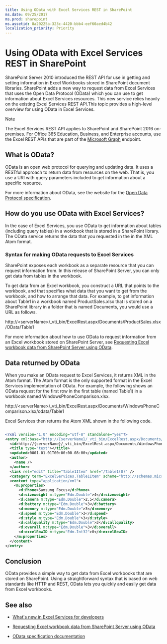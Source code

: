 ```yaml
---
title: Using OData with Excel Services REST in SharePoint
ms.date: 09/25/2017
ms.prod: sharepoint
ms.assetid: 8a20225a-323c-4420-bbb4-eef60aed4b42
localization_priority: Priority
---
```



# Using OData with Excel Services REST in SharePoint
SharePoint Server 2010 introduced the REST API for use in getting and setting information in Excel Workbooks stored in SharePoint document libraries. SharePoint adds a new way to request data from Excel Services that uses the Open Data Protocol (OData) which you can use to get information about Excel Services resources. This new service relies heavily on the existing Excel Services REST API.This topic provides a high-level overview for using OData in Excel Services.

> [!NOTE] 
> The Excel Services REST API applies to SharePoint and SharePoint 2016 on-premises. For Office 365 Education, Business, and Enterprise accounts, use the Excel REST APIs that are part of the  [Microsoft Graph](http://graph.microsoft.io/en-us/docs/api-reference/v1.0/resources/excel) endpoint.
  
    
    


## What is OData?
<a name="xlsWhatIsOdata"> </a>

OData is an open web protocol for querying and updating data. It uses a RESTful approach to return data from resources on the web. That is, you use a URI with query parameters included to get information about a specific resource.
  
    
    
For more information about OData, see the website for the  [Open Data Protocol specification](http://www.odata.org).
  
    
    

## How do you use OData with Excel Services?
<a name="xlsHowUseOdata"> </a>

In the case of Excel Services, you use OData to get information about tables (including query tables) in a workbook that is stored in a SharePoint library. The OData service returns the data that you requested in the in the XML Atom format.
  
    
    

### Syntax for making OData requests to Excel Services
<a name="xlsOdataSyntax"> </a>

SharePoint exposes each workbook as a separate resource that you can request information from. In this release of SharePoint Server, you can only get data from tables in the workbook.
  
    
    
To get data from an Excel workbook, you construct a URL that points to the workbook, and that specifies what data that you want to get from the workbook, and how to arrange that data. For example, to get information about Table1 in a workbook named ProductSales.xlsx that is stored on a SharePoint library in a folder that is named Documents, you would use a URL as follows.
  
    
    
http://\<serverName\>/_vti_bin/ExcelRest.aspx/Documents/ProductSales.xlsx/OData/Table1
  
    
    
For more information about how to use OData to request information from an Excel workbook stored on SharePoint Server, see  [Requesting Excel workbook data from SharePoint Server using OData](requesting-excel-workbook-data-from-sharepoint-server-using-odata.md).
  
    
    

## Data returned by OData
<a name="xlsOdataReturnData"> </a>

When you make an OData request to Excel Services, it returns XML in the Atom format. The Atom format is the only supported format in the Excel Services implementation of OData. For example, the following shows an OData request for the first row in the first table (named Table1) in a workbook named WindowsPhoneComparison.xlsx.
  
    
    
http://\<serverName\>/_vti_bin/ExcelRest.aspx/Documents/WindowsPhoneComparison.xlsx/odata/Table1
  
    
    
Excel Services then returns the Atom XML shown in the following code.
  
    
    



```XML

<?xml version="1.0" encoding="utf-8" standalone="yes"?>
<entry xml:base="http://{serverName}/_vti_bin/ExcelRest.aspx/Documents/WindowsPhoneComparison.xlsx/OData" xmlns:d="http://schemas.microsoft.com/ado/2007/08/dataservices" xmlns:m="http://schemas.microsoft.com/ado/2007/08/dataservices/metadata" m:etag="W/&amp;quot;datetime'0001-01-01T00%3A00%3A00'&amp;quot;" xmlns="http://www.w3.org/2005/Atom">
  <id>http://{serverName}/_vti_bin/ExcelRest.aspx/Documents/WindowsPhoneComparison.xlsx/OData/Table1(0)</id>
  <title type="text"></title>
  <updated>0001-01-01T00:00:00-08:00</updated>
  <author>
    <name />
  </author>
  <link rel="edit" title="Table1Item" href="/Table1(0)" />
  <category term="ExcelServices.Table1Item" scheme="http://schemas.microsoft.com/ado/2007/08/dataservices/scheme" />
  <content type="application/xml">
    <m:properties>
      <d:Phone>Samsung Focus</d:Phone>
      <d:sizeweight m:type="Edm.Double">4</d:sizeweight>
      <d:camera m:type="Edm.Double">2.5</d:camera>
      <d:battery m:type="Edm.Double">3</d:battery>
      <d:memory m:type="Edm.Double">3</d:memory>
      <d:speed m:type="Edm.Double">3</d:speed>
      <d:style m:type="Edm.Double">3</d:style>
      <d:callquality m:type="Edm.Double">3</d:callquality>
      <d:overall m:type="Edm.Double">3</d:overall>
      <d:excelRowID m:type="Edm.Int32">0</d:excelRowID>
    </m:properties>
  </content>
</entry>

```


## Conclusion
<a name="xlsOdataReturnData"> </a>

OData provides a simple way to get data from Excel workbooks that are stored on SharePoint. Using a straightforward syntax that is based on web standards like HTTP and REST, OData lets you quickly and easily get data from Excel workbooks.
  
    
    

## See also
<a name="xlsOdataAddRes"> </a>


-  [What's new in Excel Services for developers](http://msdn.microsoft.com/library/09e96c8b-cb55-4fd1-a797-b50fbf0f9296.aspx)
    
  
-  [Requesting Excel workbook data from SharePoint Server using OData](requesting-excel-workbook-data-from-sharepoint-server-using-odata.md)
    
  
-  [OData specification documentation](http://www.odata.org)
    
  

